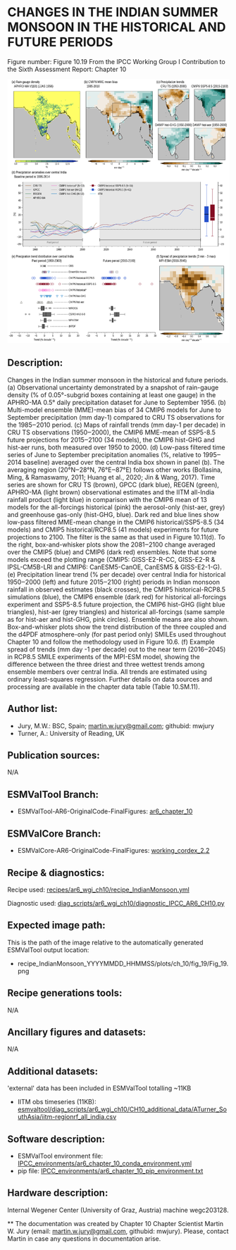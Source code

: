 CHANGES IN THE INDIAN SUMMER MONSOON IN THE HISTORICAL AND FUTURE PERIODS
=========================================================================

Figure number: Figure 10.19
From the IPCC Working Group I Contribution to the Sixth Assessment Report: Chapter 10

![Figure 10.19](../images/ar6_wg1_chap10_figure10_19_Monsoon_India.png?raw=true)


Description:
------------
Changes in the Indian summer monsoon in the historical and future periods. (a) Observational uncertainty demonstrated by a snapshot of rain-gauge density (% of 0.05°-subgrid boxes containing at least one gauge) in the APHRO-MA 0.5° daily precipitation dataset for June to September 1956. (b) Multi-model ensemble (MME)-mean bias of 34 CMIP6 models for June to September precipitation (mm day-1) compared to CRU TS observations for the 1985‒2010 period. (c) Maps of rainfall trends (mm day-1 per decade) in CRU TS observations (1950‒2000), the CMIP6 MME-mean of SSP5-8.5 future projections for 2015‒2100 (34 models), the CMIP6 hist-GHG and hist-aer runs, both measured over 1950 to 2000. (d) Low-pass filtered time series of June to September precipitation anomalies (%, relative to 1995‒2014 baseline) averaged over the central India box shown in panel (b). The averaging region (20°N‒28°N, 76°E‒87°E) follows other works (Bollasina, Ming, & Ramaswamy, 2011; Huang et al., 2020; Jin & Wang, 2017). Time series are shown for CRU TS (brown), GPCC (dark blue), REGEN (green), APHRO-MA (light brown) observational estimates and the IITM all-India rainfall product (light blue) in comparison with the CMIP6 mean of 13 models for the all-forcings historical (pink) the aerosol-only (hist-aer, grey) and greenhouse gas-only (hist-GHG, blue). Dark red and blue lines show low-pass filtered MME-mean change in the CMIP6 historical/SSP5-8.5 (34 models) and CMIP5
historical/RCP8.5 (41 models) experiments for future projections to 2100. The filter is the same as that used in Figure 10.11(d). To the right, box-and-whisker plots show the 2081‒2100 change averaged over the CMIP5 (blue) and CMIP6 (dark red) ensembles. Note that some models exceed the plotting range (CMIP5: GISS-E2-R-CC, GISS-E2-R & IPSL-CM5B-LRl and CMIP6: CanESM5-CanOE, CanESM5 & GISS-E2-1-G). (e) Precipitation linear trend (% per decade) over central India for historical 1950‒2000 (left) and future 2015‒2100 (right) periods in Indian monsoon rainfall in observed estimates (black crosses), the CMIP5 historical-RCP8.5 simulations (blue), the CMIP6 ensemble (dark red) for historical all-forcings experiment and SSP5-8.5 future projection, the CMIP6 hist-GHG (light blue triangles), hist-aer (grey triangles) and historical all-forcings (same sample as for hist-aer and hist-GHG, pink circles). Ensemble means are also shown. Box-and-whisker plots show the trend distribution of the three coupled and the d4PDF atmosphere-only (for past period only) SMILEs used throughout Chapter 10 and follow the methodology used in Figure 10.6. (f) Example spread of trends (mm day -1 per decade) out to the near term (2016‒2045) in RCP8.5 SMILE experiments of the MPI-ESM model, showing the difference between the three driest and three wettest trends among ensemble members over central India. All trends are estimated using ordinary least-squares regression. Further details on data sources and processing are available in the chapter data table (Table 10.SM.11).


Author list:
------------
- Jury, M.W.: BSC, Spain; martin.w.jury@gmail.com; githubid: mwjury
- Turner, A.: University of Reading, UK


Publication sources:
--------------------
N/A


ESMValTool Branch:
------------------
- ESMValTool-AR6-OriginalCode-FinalFigures: [ar6_chapter_10](https://github.com/ESMValGroup/ESMValTool-AR6-OriginalCode-FinalFigures/tree/ar6_chapter_10)


ESMValCore Branch:
------------------
- ESMValCore-AR6-OriginalCode-FinalFigures: [working_cordex_2.2](https://github.com/ESMValGroup/ESMValCore-AR6-OriginalCode-FinalFigures/tree/working_cordex_2.2)


Recipe & diagnostics:
---------------------
Recipe used: [recipes/ar6_wgi_ch10/recipe_IndianMonsoon.yml](https://github.com/ESMValGroup/ESMValTool-AR6-OriginalCode-FinalFigures/blob/ar6_chapter_10/esmvaltool/recipes/ar6_wgi_ch10/recipe_IndianMonsoon.yml)

Diagnostic used: [diag_scripts/ar6_wgi_ch10/diagnostic_IPCC_AR6_CH10.py](https://github.com/ESMValGroup/ESMValTool-AR6-OriginalCode-FinalFigures/blob/ar6_chapter_10/esmvaltool/diag_scripts/ar6_wgi_ch10/diagnostic_IPCC_AR6_CH10.py)


Expected image path:
--------------------
This is the path of the image relative to the automatically generated ESMValTool output location:
- recipe_IndianMonsoon_YYYYMMDD_HHMMSS/plots/ch_10/fig_19/Fig_19.png


Recipe generations tools:
-------------------------
N/A


Ancillary figures and datasets:
-------------------------------
N/A


Additional datasets:
--------------------
'external' data has been included in ESMValTool totalling ~11KB
- IITM obs timeseries (11KB): [esmvaltool/diag_scripts/ar6_wgi_ch10/CH10_additional_data/ATurner_SouthAsia/iitm-regionrf_all_india.csv](https://github.com/ESMValGroup/ESMValTool-AR6-OriginalCode-FinalFigures/tree/ar6_chapter_10/esmvaltool/diag_scripts/ar6_wgi_ch10/CH10_additional_data)


Software description:
---------------------
- ESMValTool environment file: [IPCC_environments/ar6_chapter_10_conda_environment.yml](https://github.com/ESMValGroup/ESMValTool-AR6-OriginalCode-FinalFigures/blob/main/IPCC_environments/ar6_chapter_10_conda_environment.yml)
- pip file: [IPCC_environments/ar6_chapter_10_pip_environment.txt](https://github.com/ESMValGroup/ESMValTool-AR6-OriginalCode-FinalFigures/blob/main/IPCC_environments/ar6_chapter_10_pip_environment.txt)


Hardware description:
---------------------
Internal Wegener Center (University of Graz, Austria) machine wegc203128.

** The documentation was created by Chapter 10 Chapter Scientist Martin W. Jury (email: martin.w.jury@gmail.com, githubid: mwjury). Please, contact Martin in case any questions in documentation arise.
